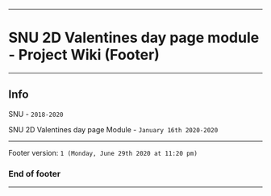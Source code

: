 
***

# SNU 2D Valentines day page module - Project Wiki (Footer)

***

## Info

SNU - `2018-2020`

SNU 2D Valentines day page Module - `January 16th 2020-2020`

***

Footer version: `1 (Monday, June 29th 2020 at 11:20 pm)`

### End of footer

***
